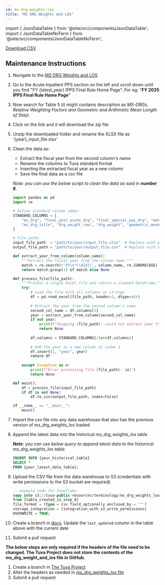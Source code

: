 ```yaml
---
id: ms-drg-weights-los
title: "MS DRG Weights and LOS"
---
```


import { JsonDataTable } from '@site/src/components/JsonDataTable';
import { JsonDataTableNoTerm } from '@site/src/components/JsonDataTableNoTerm';

<JsonDataTableNoTerm  jsonPath="nodes.seed\.the_tuva_project\.terminology__ms_drg_weights_los.columns" />

<a href="https://tuva-public-resources.s3.amazonaws.com/versioned_terminology/latest/ms_drg_weights_los.csv_0_0_0.csv.gz">Download CSV</a>

## Maintenance Instructions

1. Navigate to the [MS DRG Weights and LOS](https://www.cms.gov/medicare/payment/prospective-payment-systems/acute-inpatient-pps)
2. Go to the Acute Inpatient PPS section on the left and scroll down until you find "FY \{latest_year} IPPS Final Rule Home Page". For eg: "**FY 2025 IPPS Final Rule Home Page**"
3. Now search for Table 5 (it might contains description as *MS-DRGs, Relative Weighting Factors and Geometric and Arithmetic Mean Length of Stay*)
4. Click on the link and it will download the zip file
5. Unzip the downloaded folder and rename the XLSX file as '\{year}_input_file.xlsx'
6. Clean the data as:
    - Extract the fiscal year from the second column's name
    - Rename the columns to Tuva standard format
    - Inserting the extracted fiscal year as a new column
    - Save the final data as a csv file

    **Note*: you can use the below script to clean the data as said in **number 6***. 
    
    ```python
    import pandas as pd
    import re

    # Define standard column names
    STANDARD_COLUMNS = [
        "ms_drg", "final_post_acute_drg", "final_special_pay_drg", "mdc", "type",
        "ms_drg_title", "drg_weight_raw", "drg_weight", "geometric_mean_los", "arithmetic_mean_los"
    ]

    # File paths
    input_file_path  = "path/to/your/input_file.xlsx"  # Replace with your input file path
    output_file_path = "path/to/your/output_file.csv"  # Replace with your output file path

    def extract_year_from_column(column_name):
        """Extract the fiscal year from the column name."""
        match = re.search(r'FY\s*(\d{4})', column_name, re.IGNORECASE)
        return match.group(1) if match else None

    def process_file(file_path):
        """Process a single Excel file and return a cleaned DataFrame."""
        try:
            # Load the file with all columns as strings
            df = pd.read_excel(file_path, header=1, dtype=str)
            
            # Extract the year from the second column's name
            second_col_name = df.columns[1]
            year = extract_year_from_column(second_col_name)
            if not year:
                print(f"Skipping {file_path}: could not extract year from column name '{second_col_name}'")
                return None
            
            df.columns = STANDARD_COLUMNS[:len(df.columns)]
            
            # Add the year as a new column at index 1
            df.insert(1, "year", year)
            return df
        
        except Exception as e:
            print(f"Error processing file {file_path}: {e}")
            return None

    def main():    
        df = process_file(input_file_path)
        if df is not None:
            df.to_csv(output_file_path, index=False)

    if __name__ == "__main__":
        main()
    ```

7. Import the csv file into any data warehouse that also has the previous version of ms_drg_weights_los loaded
8. Append the latest data into the historical *ms_drg_weights_los* table

    ***Note**: you can use below query to append latest data to the historical ms_drg_weights_los table.*
    ```sql
    INSERT INTO {your_historical_table}
    SELECT *
    FROM {your_latest_data_table};
    ```
9. Upload the CSV file from the data warehouse to S3 (credentials with write permissions to the S3 bucket are required)
    ```sql
    -- example code for Snowflake
    copy into s3://tuva-public-resources/terminology/ms_drg_weights_los.csv
    from [table_created_in_step_8]
    file_format = (type = csv field_optionally_enclosed_by = '"')
    storage_integration = [integration_with_s3_write_permissions]
    OVERWRITE = TRUE;
    ```
10. Create a branch in [docs](https://github.com/tuva-health/docs).  Update the `last_updated` column in the table above with the current date
11. Submit a pull request

**The below steps are only required if the headers of the file need to be changed.  The Tuva Project does not store the contents of the ms_drg_weight_and_los file in GitHub.**

1. Create a branch in [The Tuva Project](https://github.com/tuva-health/tuva)
2. Alter the headers as needed in [ms_drg_weights_los file](https://github.com/tuva-health/tuva/blob/main/seeds/terminology/terminology__ms_drg_weights_los.csv)
3. Submit a pull request
